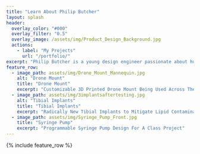 ```yaml
---
title: "Learn About Philip Butcher"
layout: splash
header:
  overlay_color: "#000"
  overlay_filter: "0.5"
  overlay_image: /assets/img/Product_Design_Background.jpg
  actions:
    - label: "My Projects"
      url: "/portfolio/"
excerpt: "Philip Butcher is a young design engineer passionate about human-centered design thinking and sustainability. He has a diverse set of both technical and interpersonal skills that he has gained through a variety of projects."
feature_row:
  - image_path: assets/img/Drone_Mount_Mannequin.jpg
    alt: "Drone Mount"
    title: "Drone Mount"
    excerpt: "Customizable 3D Printed Drone Mount Being Used Across The Globe"
  - image_path: assets/img/3implantsaftertesting.jpg
    alt: "Tibial Implants"
    title: "Tibial Implants"
    excerpt: "Radically New Tibial Implants to Mitigate Lipid Contamination"
  - image_path: assets/img/Syringe_Pump_Front.jpg
    title: "Syringe Pump"
    excerpt: "Programmable Syringe Pump Design For A Class Project"
---
```


{% include feature_row %}
